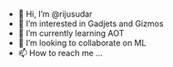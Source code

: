 - 👋 Hi, I’m @rijusudar
- 👀 I’m interested in Gadjets and Gizmos
- 🌱 I’m currently learning AOT
- 💞️ I’m looking to collaborate on ML
- 📫 How to reach me ...

<!---
rijusudar/rijusudar is a ✨ special ✨ repository because its `README.md` (this file) appears on your GitHub profile.
You can click the Preview link to take a look at your changes.
--->
